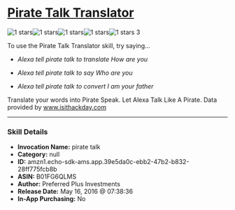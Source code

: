 # [Pirate Talk Translator](http://alexa.amazon.com/#skills/amzn1.echo-sdk-ams.app.39e5da0c-ebb2-47b2-b832-28ff775fcb8b)
![1 stars](../../images/ic_star_black_18dp_1x.png)![1 stars](../../images/ic_star_border_black_18dp_1x.png)![1 stars](../../images/ic_star_border_black_18dp_1x.png)![1 stars](../../images/ic_star_border_black_18dp_1x.png)![1 stars](../../images/ic_star_border_black_18dp_1x.png) 3

To use the Pirate Talk Translator skill, try saying...

* *Alexa tell pirate talk to translate How are you*

* *Alexa tell pirate talk to say Who are you*

* *Alexa tell pirate talk to convert I am your father*

Translate your words into Pirate Speak. Let Alexa Talk Like A Pirate.
Data provided by www.isithackday.com

***

### Skill Details

* **Invocation Name:** pirate talk
* **Category:** null
* **ID:** amzn1.echo-sdk-ams.app.39e5da0c-ebb2-47b2-b832-28ff775fcb8b
* **ASIN:** B01FG6QLMS
* **Author:** Preferred Plus Investments
* **Release Date:** May 16, 2016 @ 07:38:36
* **In-App Purchasing:** No
